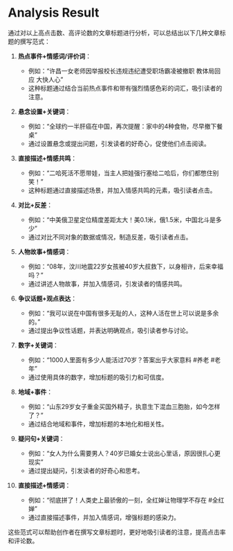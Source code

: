 # Analysis Result

通过对以上高点击数、高评论数的文章标题进行分析，可以总结出以下几种文章标题的撰写范式：

1. **热点事件+情感词/评价词**：
   - 例如：“许昌一女老师因举报校长违规违纪遭受职场霸凌被撤职 教体局回应 大快人心”
   - 这种标题通过结合当前热点事件和带有强烈情感色彩的词汇，吸引读者的注意。

2. **悬念设置+关键词**：
   - 例如：“全球约一半肝癌在中国，再次提醒：家中的4种食物，尽早撤下餐桌”
   - 通过设置悬念或提出问题，引发读者的好奇心，促使他们点击阅读。

3. **直接描述+情感共鸣**：
   - 例如：“二哈死活不愿带娃，当主人把娃强行塞给二哈后，你们都憋住别笑！”
   - 这种标题通过直接描述场景，并加入情感共鸣的元素，吸引读者点击。

4. **对比+反差**：
   - 例如：“中美俄卫星定位精度差距太大！美0.1米，俄1.5米，中国北斗是多少”
   - 通过对比不同对象的数据或情况，制造反差，吸引读者点击。

5. **人物故事+情感词**：
   - 例如：“08年，汶川地震22岁女孩被40岁大叔救下，以身相许，后来幸福吗？”
   - 通过讲述人物故事，并加入情感词，引发读者的情感共鸣。

6. **争议话题+观点表达**：
   - 例如：“我可以说在中国有很多无耻的人，这种人活在世上可以说是多余的。”
   - 通过提出争议性话题，并表达明确观点，吸引读者参与讨论。

7. **数字+关键词**：
   - 例如：“1000人里面有多少人能活过70岁？答案出乎大家意料 #养老 #老年”
   - 通过使用具体的数字，增加标题的吸引力和可信度。

8. **地域+事件**：
   - 例如：“山东29岁女子重金买国外精子，执意生下混血三胞胎，如今怎样了？”
   - 通过结合地域和事件，增加标题的本地化和相关性。

9. **疑问句+关键词**：
   - 例如：“女人为什么需要男人？40岁已婚女士说出心里话，原因很扎心更现实”
   - 通过提出疑问，引发读者的好奇心和思考。

10. **直接描述+情感词**：
    - 例如：“彻底拼了！人类史上最骄傲的一刻，全红婵让物理学不存在 #全红婵”
    - 通过直接描述事件，并加入情感词，增强标题的感染力。

这些范式可以帮助创作者在撰写文章标题时，更好地吸引读者的注意，提高点击率和评论数。